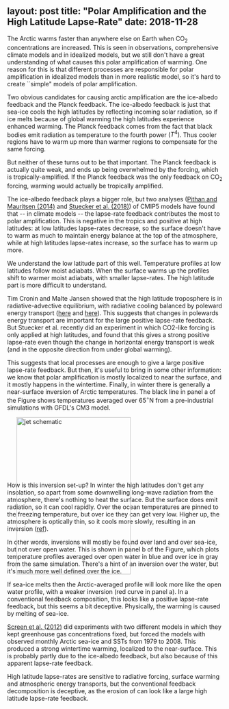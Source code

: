 layout: post
title: "Polar Amplification and the High Latitude Lapse-Rate"
date: 2018-11-28
---

The Arctic warms faster than anywhere else on Earth when CO<sub>2</sub> concentrations are increased. This is seen in observations, comprehensive climate models and in idealized models, but we still don't have a great understanding of what causes this polar amplification of warming. One reason for this is that different processes are responsible for polar amplification in idealized models than in more realistic model, so it's hard to create ``simple" models of polar amplification.

Two obvious candidates for causing arctic amplification are the ice-albedo feedback and the Planck feedback. The ice-albedo feedback is just that sea-ice cools the high latitudes by reflecting incoming solar radiation, so if ice melts because of global warming the high latitudes experience enhanced warming. The Planck feedback comes from the fact that black bodies emit radiation as temperature to the fourth power $(T^4)$. Thus cooler regions have to warm up more than warmer regions to compensate for the same forcing.

But neither of these turns out to be that important. The Planck feedback is actually quite weak, and ends up being overwhelmed by the forcing, which is tropically-amplified. If the Planck feedback was the only feedback on CO<sub>2</sub> forcing, warming would actually be tropically amplified.</p>

The ice-albedo feedback plays a bigger role, but two analyses (<a href="https://www.nature.com/articles/ngeo2071.pdf">Pithan and Mauritsen (2014)</a> and <a href="https://www.nature.com/articles/s41558-018-0339-y.pdf">Stuecker et al. (2018)</a>) of CMIP5 models have found that -- in climate models -- the lapse-rate feedback contributes the most to polar amplification. This is negative in the tropics and positive at high latitudes: at low latitudes lapse-rates decrease, so the surface doesn't have to warm as much to maintain energy balance at the top of the atmosphere, while at high latitudes lapse-rates increase, so the surface has to warm up more.

We understand the low latitude part of this well. Temperature profiles at low latitudes follow moist adiabats. When the surface warms up the profiles shift to warmer moist adiabats, with smaller lapse-rates. The high latitude part is more difficult to understand.

Tim Cronin and Malte Jansen showed that the high latitude troposphere is in radiative-advective equilibrium, with radiative cooling balanced by poleward energy transport (<a href="http://web.mit.edu/~twcronin/www/document/PayneJansenCronin2015.pdf">here</a> and <a href="http://web.mit.edu/~twcronin/www/document/CroninJansen2015.pdf">here</a>). This suggests that changes in polewards energy transport are important for the large positive lapse-rate feedback. But Stuecker et al. recently did an experiment in which CO2-like forcing is only applied at high latitudes, and found that this gives a strong positive lapse-rate even though the change in horizontal energy transport is weak $($and in the opposite direction from under global warming$)$.

This suggests that local processes are enough to give a large positive lapse-rate feedback. But then, it's useful to bring in some other information: we know that polar amplification is mostly localized to near the surface, and it mostly happens in the wintertime. Finally, in winter there is generally a near-surface inversion of Arctic temperatures. The black line in panel a of the Figure shows temperatures averaged over 65$^\circ$N from a pre-industrial simulations with GFDL's CM3 model.

<img src="http://nicklutsko.github.io/notes/images/arctic_temperatures_comp.png" alt="jet schematic" style="position:absolute; left:250px; width:267px;height:367px;" class="center">
<br /><br /><br /><br /><br /><br /><br /><br />

How is this inversion set-up? In winter the high latitudes don't get any insolation, so apart from some downwelling long-wave radiation from the atmosphere, there's nothing to heat the surface. But the surface does emit radiation, so it can cool rapidly. Over the ocean temperatures are pinned to the freezing temperature, but over ice they can get very low. Higher up, the atmosphere is optically thin, so it cools more slowly, resulting in an inversion $($<a href="https://link.springer.com/article/10.1007/s00382-013-1964-9">ref</a>$)$.

In other words, inversions will mostly be found over land and over sea-ice, but not over open water. This is shown in panel b of the Figure, which plots temperature profiles averaged over open water in blue and over ice in gray from the same simulation. There's a hint of an inversion over the water, but it's much more well defined over the ice.

If sea-ice melts then the Arctic-averaged profile will look more like the open water profile, with a weaker inversion (red curve in panel a). In a conventional feedback composition, this looks like a positive lapse-rate feedback, but this seems a bit deceptive. Physically, the warming is caused by melting of sea-ice.

<a href="https://agupubs.onlinelibrary.wiley.com/doi/epdf/10.1029/2012GL051598">Screen et al. (2012)</a> did experiments with two different models in which they kept greenhouse gas concentrations fixed, but forced the models with observed monthly Arctic sea-ice and SSTs from 1979 to 2008. This produced a strong wintertime warming, localized to the near-surface. This is probably partly due to the ice-albedo feedback, but also because of this apparent lapse-rate feedback.

High latitude lapse-rates are sensitive to radiative forcing, surface warming and atmospheric energy transports, but the conventional feedback decomposition is deceptive, as the erosion of  can look like a large high latitude lapse-rate feedback.








